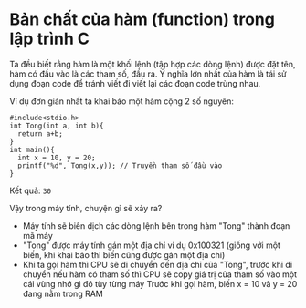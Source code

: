 # Bản chất của hàm (function) trong lập trình C
Ta đều biết rằng hàm là một khối lệnh (tập hợp các dòng lệnh) được đặt tên, hàm có đầu vào là các tham số, đầu ra. Ý nghĩa lớn nhất của hàm là tái sử dụng đoạn code để tránh viết đi viết lại các đoạn code trùng nhau. 

Ví dụ đơn giản nhất ta khai báo một hàm cộng 2 số nguyên:
```
#include<stdio.h>
int Tong(int a, int b){
  return a+b;
}
int main(){
  int x = 10, y = 20;
  printf("%d", Tong(x,y)); // Truyền tham số đầu vào
}
```
Kết quả: `30`

Vậy trong máy tính, chuyện gì sẽ xảy ra?
  - Máy tính sẽ biên dịch các dòng lệnh bên trong hàm "Tong" thành đoạn mã máy
  - "Tong" được máy tính gán một địa chỉ ví dụ 0x100321 (giống với một biến, khi khai báo thì biến cũng được gán một địa chỉ)
  - Khi ta gọi hàm thì CPU sẽ di chuyển đến địa chỉ của "Tong", trước khi di chuyển nếu hàm có tham số thì CPU sẽ copy giá trị của tham số vào một cái vùng nhớ gì đó tùy từng máy
Trước khi gọi hàm, biến x = 10 và y = 20 đang nằm trong RAM


